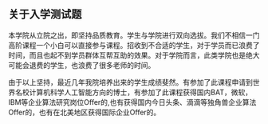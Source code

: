 ## 关于入学测试题

本学院从立院之出，即坚持品质教育。学生与学院进行双向选拔。我们不相信一门高阶课程一个小白可以直接参与课程。招收到不合适的学生，对于学员而已浪费了时间，而且也起不到学员群体互帮互助的效果。对于学院而言，此类学院也是绝大可能会退费的学生，也浪费了很多老师的时间。 

由于以上坚持，最近几年我院培养出来的学生成绩斐然。有参加了此课程申请到世界名校计算机科学人工智能方向的博士，有参加了此课程获得国内BAT，微软，IBM等企业算法研究岗位Offer的,也有获得国内今日头条、滴滴等独角兽企业算法Offer的，也有在北美地区获得国际企业Offer的。

